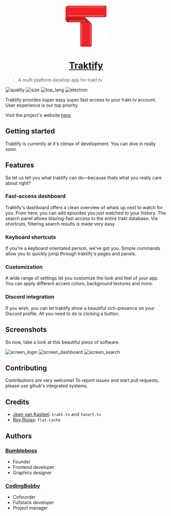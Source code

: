 <p align="center">
  <img src="assets/icons/traktify/512x512.png" width="128"/>
</p>

<h1 align="center"> <a href="https://codingbobby.xyz/traktify">Traktify</a> </h1>

> A multi platform desktop app for trakt.tv

![quality][quality]
![size][size]
![top_lang][top_lang]
![electron][electron]

Traktify provides super easy super fast access to your trakt.tv account. User experience is our top priority.

Visit the project's website [here](https://codingbobby.xyz/traktify).


## Getting started
Traktify is currently at it's climax of development. You can dive in really soon.


## Features
So let us tell you what traktify can do—because thats what you really care about right?

### Fast-access dashboard
Traktify's dashboard offers a clean overview of whats up next to watch for you. From here, you can add episodes you just watched to your history. The search panel allows blazing-fast access to the entire trakt database. Via shortcuts, filtering search results is made very easy.

### Keyboard shortcuts
If you're a keyboard orientated person, we've got you. Simple commands allow you to quickly jump through traktify's pages and panels.

### Customization
A wide range of settings let you customize the look and feel of your app. You can apply different accent colors, background textures and more.

### Discord integration
If you wish, you can let traktify show a beautiful rich-presence on your Discord profile. All you need to do is clicking a button.


## Screenshots
So now, take a look at this beautiful piece of software.

![screen_login](https://i.imgur.com/I5D4LBj.png)
![screen_dashboard](https://i.imgur.com/XOTBUlz.png)
![screen_search](https://i.imgur.com/8TTo3hg.png)


## Contributing
Contributions are very welcome! To report issues and start pull requests, please use gihub's integrated systems.


## Credits
   - [Jean van Kasteel](https://github.com/vankasteelj): `trakt.tv` and `fanart.tv`
   - [Roy Riojas](https://github.com/royriojas): `flat-cache`


## Authors

### [Bumbleboss](https://github.com/Bumbleboss)
   - Founder
   - Frontend developer
   - Graphics designer

### [CodingBobby](https://github.com/CodingBobby)
   - Cofounder
   - Fullstack developer
   - Project manager


<!-- long links -->
[top_lang]: https://img.shields.io/github/languages/top/CodingBobby/traktify.svg?style=flat-square
[quality]: https://img.shields.io/codacy/grade/a68c06c191d54df0879b854c05c2ea79/master.svg?style=flat-square
[electron]: https://img.shields.io/github/package-json/dependency-version/CodingBobby/traktify/dev/electron.svg?style=flat-square
[size]: https://img.shields.io/github/repo-size/CodingBobby/traktify.svg?style=flat-square
